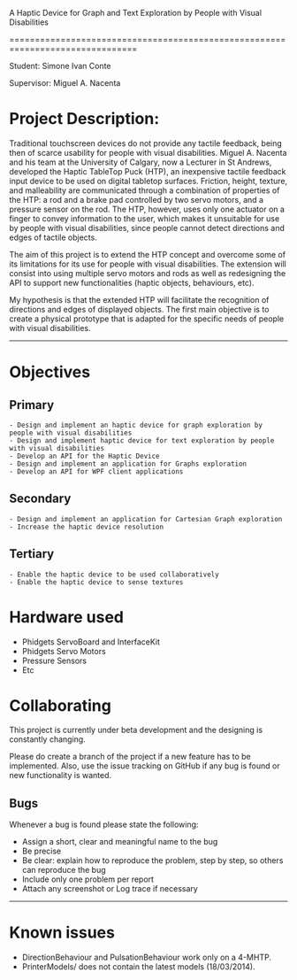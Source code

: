 A Haptic Device for Graph and Text Exploration by People with Visual Disabilities

===============================================================================

Student: Simone Ivan Conte

Supervisor: Miguel A. Nacenta

# Project Description:

Traditional touchscreen devices do not provide any tactile feedback, being then of scarce usability for people with visual disabilities.
Miguel A. Nacenta and his team at the University of Calgary, now a Lecturer in St Andrews, developed the Haptic TableTop Puck (HTP), an inexpensive tactile feedback input device to be used on digital tabletop surfaces. Friction, height, texture, and malleability are communicated through a combination of properties of the HTP: a rod and a brake pad controlled by two servo motors, and a pressure sensor on the rod. The HTP, however, uses only one actuator on a finger to convey information to the user, which makes it unsuitable for use by people with visual disabilities, since people cannot detect directions and edges of tactile objects.

The aim of this project is to extend the HTP concept and overcome some of its limitations for its use for people with visual disabilities. The extension will consist into using multiple servo motors and rods as well as redesigning the API to support new functionalities (haptic objects, behaviours, etc).
 
My hypothesis is that the extended HTP will facilitate the recognition of directions and edges of displayed objects. The first main objective is to create a physical prototype that is adapted for the specific needs of people with visual disabilities. 

-------------------------------------------------------------------------------

# Objectives

## Primary
    - Design and implement an haptic device for graph exploration by people with visual disabilities
    - Design and implement haptic device for text exploration by people with visual disabilities
    - Develop an API for the Haptic Device
    - Design and implement an application for Graphs exploration
    - Develop an API for WPF client applications

## Secondary

    - Design and implement an application for Cartesian Graph exploration
    - Increase the haptic device resolution

## Tertiary

    - Enable the haptic device to be used collaboratively
    - Enable the haptic device to sense textures

# Hardware used

- Phidgets ServoBoard and InterfaceKit
- Phidgets Servo Motors
- Pressure Sensors
- Etc

# Collaborating

This project is currently under beta development and the designing is constantly changing.

Please do create a branch of the project if a new feature has to be implemented. Also, use the issue tracking on GitHub if any bug is found or new functionality is wanted.

## Bugs
Whenever a bug is found please state the following:
- Assign a short, clear and meaningful name to the bug
- Be precise
- Be clear: explain how to reproduce the problem, step by step, so others can reproduce the bug
- Include only one problem per report
- Attach any screenshot or Log trace if necessary 

-------------------------------------------------------------------------------

# Known issues

- DirectionBehaviour and PulsationBehaviour work only on a 4-MHTP.
- PrinterModels/ does not contain the latest models (18/03/2014).

